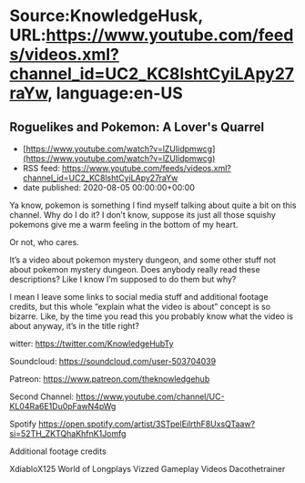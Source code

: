 # Source:KnowledgeHusk, URL:https://www.youtube.com/feeds/videos.xml?channel_id=UC2_KC8lshtCyiLApy27raYw, language:en-US

## Roguelikes and Pokemon: A Lover's Quarrel
 - [https://www.youtube.com/watch?v=lZUIidpmwcg](https://www.youtube.com/watch?v=lZUIidpmwcg)
 - RSS feed: https://www.youtube.com/feeds/videos.xml?channel_id=UC2_KC8lshtCyiLApy27raYw
 - date published: 2020-08-05 00:00:00+00:00

Ya know, pokemon is something I find myself talking about quite a bit on this channel. Why do I do it? I don’t know, suppose its just all those squishy pokemons give me a warm feeling in the bottom of my heart.

Or not, who cares.

It’s a video about pokemon mystery dungeon, and some other stuff not about pokemon mystery dungeon. Does anybody really read these descriptions? Like I know I’m supposed to do them but why?

I mean I leave some links to social media stuff and additional footage credits, but this whole “explain what the video is about” concept is so bizarre. Like, by the time you read this you probably know what the video is about anyway, it’s in the title right? 

witter:
https://twitter.com/KnowledgeHubTy

Soundcloud:
https://soundcloud.com/user-503704039

Patreon:
https://www.patreon.com/theknowledgehub

Second Channel:
https://www.youtube.com/channel/UC-KL04Ra6E1Du0pFawN4pWg

Spotify
https://open.spotify.com/artist/3STpelEilrthF8UxsQTaaw?si=52TH_ZKTQhaKhfnK1Jomfg


Additional footage credits

XdiabloX125
World of Longplays
Vizzed Gameplay Videos
Dacothetrainer

